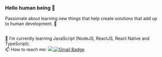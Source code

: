 ### Hello human being 👋
Passionate about learning new things that help create solutions that add up to human development. :rocket:


<br/> 🌱 I’m currently learning JavaScript (NodeJS, ReactJS, React Native and TypeScript).
<br/> 📫 How to reach me: <a href="https://www.linkedin.com/in/rodrigodsluz/">
 <img src="https://img.shields.io/badge/-Linkedin-blue?style=flat-square&logo=Linkedin&logoColor=white" />
</a> [![Gmail Badge](https://img.shields.io/badge/-Gmail-c14438?style=flat-square&logo=Gmail&logoColor=white&link=mailto:rodrigodsluz@gmail.com)](mailto:rodrigodsluz@gmail.com)


<!--
**rodrigodsluz/rodrigodsluz** is a ✨ _special_ ✨ repository because its `README.md` (this file) appears on your GitHub profile.

Here are some ideas to get you started: 

- 🔭 I’m currently working on ...
- 🌱 I’m currently learning ...
- 👯 I’m looking to collaborate on ...
- 🤔 I’m looking for help with ...
- 💬 Ask me about ...
- 📫 How to reach me: ...
- 😄 Pronouns: ...
- ⚡ Fun fact: ...
-->  
